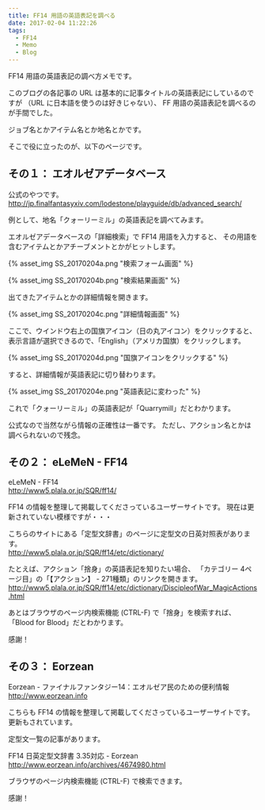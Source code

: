 ```yaml
---
title: FF14 用語の英語表記を調べる
date: 2017-02-04 11:22:26
tags:
  - FF14
  - Memo
  - Blog
---
```

FF14 用語の英語表記の調べ方メモです。

このブログの各記事の URL は基本的に記事タイトルの英語表記にしているのですが
（URL に日本語を使うのは好きじゃない）、
FF 用語の英語表記を調べるのが手間でした。

ジョブ名とかアイテム名とか地名とかです。

そこで役に立ったのが、以下のページです。


## その１： エオルゼアデータベース

公式のやつです。    
http://jp.finalfantasyxiv.com/lodestone/playguide/db/advanced_search/

例として、地名「クォーリーミル」の英語表記を調べてみます。

エオルゼアデータベースの「詳細検索」で FF14 用語を入力すると、
その用語を含むアイテムとかアチーブメントとかがヒットします。

{% asset_img SS_20170204a.png "検索フォーム画面" %}

{% asset_img SS_20170204b.png "検索結果画面" %}

出てきたアイテムとかの詳細情報を開きます。

{% asset_img SS_20170204c.png "詳細情報画面" %}

ここで、ウインドウ右上の国旗アイコン（日の丸アイコン）をクリックすると、
表示言語が選択できるので、「English」（アメリカ国旗）をクリックします。

{% asset_img SS_20170204d.png "国旗アイコンをクリックする" %}

すると、詳細情報が英語表記に切り替わります。

{% asset_img SS_20170204e.png "英語表記に変わった" %}

これで「クォーリーミル」の英語表記が「Quarrymill」だとわかります。

公式なので当然ながら情報の正確性は一番です。
ただし、アクション名とかは調べられないので残念。


## その２： eLeMeN - FF14

eLeMeN - FF14    
http://www5.plala.or.jp/SQR/ff14/

FF14 の情報を整理して掲載してくださっているユーザーサイトです。
現在は更新されていない模様ですが・・・

こちらのサイトにある「定型文辞書」のページに定型文の日英対照表があります。    
http://www5.plala.or.jp/SQR/ff14/etc/dictionary/

たとえば、アクション「捨身」の英語表記を知りたい場合、
「カテゴリー 4ページ目」の「【アクション】 - 271種類」のリンクを開きます。    
http://www5.plala.or.jp/SQR/ff14/etc/dictionary/DiscipleofWar_MagicActions.html

あとはブラウザのページ内検索機能 (CTRL-F) で「捨身」を検索すれば、
「Blood for Blood」だとわかります。

感謝！


## その３： Eorzean

Eorzean - ファイナルファンタジー14：エオルゼア民のための便利情報    
http://www.eorzean.info

こちらも FF14 の情報を整理して掲載してくださっているユーザーサイトです。
更新もされています。

定型文一覧の記事があります。

FF14 日英定型文辞書 3.35対応 - Eorzean    
http://www.eorzean.info/archives/4674980.html

ブラウザのページ内検索機能 (CTRL-F) で検索できます。

感謝！
